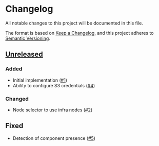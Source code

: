 # Changelog
All notable changes to this project will be documented in this file.

The format is based on [Keep a Changelog](https://keepachangelog.com/en/1.0.0/),
and this project adheres to [Semantic Versioning](https://semver.org/spec/v2.0.0.html).

## [Unreleased]

### Added
- Initial implementation ([#1])
- Ability to configure S3 credentials ([#4])

### Changed
- Node selector to use infra nodes ([#2])

## Fixed

- Detection of component presence ([#5])


[Unreleased]: https://github.com/appuio/component-openshift4-registry/compare/02f5d61c9c14664c621bb1cfe23f5e9f122c8065...HEAD

[#1]: https://github.com/appuio/component-openshift4-registry/pull/1
[#2]: https://github.com/appuio/component-openshift4-registry/pull/2
[#4]: https://github.com/appuio/component-openshift4-registry/pull/4
[#5]: https://github.com/appuio/component-openshift4-registry/pull/5
